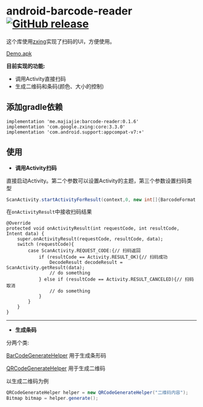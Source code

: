 # android-barcode-reader [![GitHub release](https://api.bintray.com/packages/tyzlmjj/maven/barcode-reader/images/download.svg)](https://github.com/tyzlmjj/android-barcode-reader/releases)

这个库使用[zxing](https://github.com/zxing/zxing)实现了扫码的UI，方便使用。

[Demo.apk](https://github.com/tyzlmjj/android-barcode-reader/releases/download/0.1.6/Demo.apk)

**目前实现的功能:**

- 调用Activity直接扫码
- 生成二维码和条码(颜色、大小的控制)

## 添加gradle依赖

```
implementation 'me.majiajie:barcode-reader:0.1.6'
implementation 'com.google.zxing:core:3.3.0'
implementation 'com.android.support:appcompat-v7:+'
```

## 使用

- **调用Activity扫码**

直接启动Activity。第二个参数可以设置Activity的主题，第三个参数设置扫码类型
```java
ScanActivity.startActivityForResult(context,0, new int[]{BarcodeFormat.QR_CODE});
```
在`onActivityResult`中接收扫码结果
```
@Override
protected void onActivityResult(int requestCode, int resultCode, Intent data) {
    super.onActivityResult(requestCode, resultCode, data);
    switch (requestCode){
        case ScanActivity.REQUEST_CODE:{// 扫码返回
            if (resultCode == Activity.RESULT_OK){// 扫码成功
                DecodeResult decodeResult = ScanActivity.getResult(data);
                // do something
            } else if (resultCode == Activity.RESULT_CANCELED){// 扫码取消
                // do something
            }
        }
    }
}
```

------

- **生成条码**

分两个类:

[BarCodeGenerateHelper](https://github.com/tyzlmjj/android-barcode-reader/blob/master/barcode-reader/src/main/java/me/majiajie/barcodereader/encode/BarCodeGenerateHelper.java) 用于生成条形码

[QRCodeGenerateHelper](https://github.com/tyzlmjj/android-barcode-reader/blob/master/barcode-reader/src/main/java/me/majiajie/barcodereader/encode/QRCodeGenerateHelper.java) 用于生成二维码

以生成二维码为例

```java
QRCodeGenerateHelper helper = new QRCodeGenerateHelper("二维码内容");
Bitmap bitmap = helper.generate();
```


  

